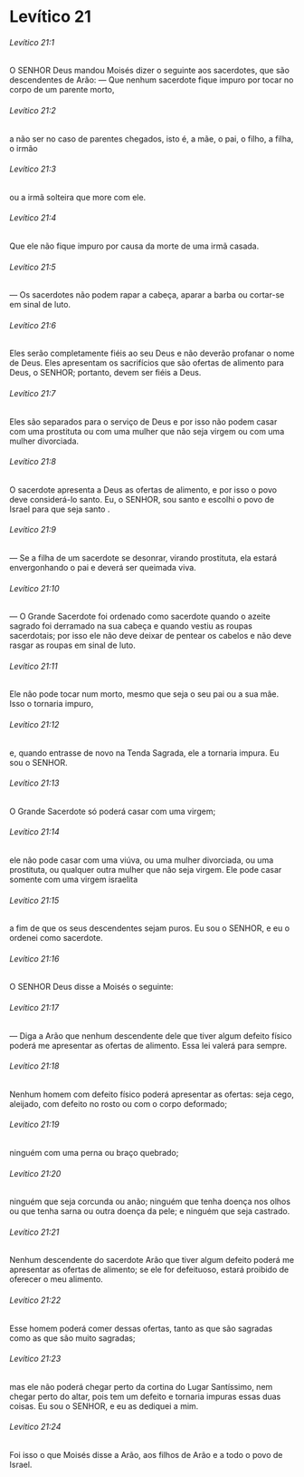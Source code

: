 # Levítico 21

###### Levítico 21:1

O SENHOR Deus mandou Moisés dizer o seguinte aos sacerdotes, que são descendentes de Arão: — Que nenhum sacerdote fique impuro por tocar no corpo de um parente morto,

###### Levítico 21:2

a não ser no caso de parentes chegados, isto é, a mãe, o pai, o filho, a filha, o irmão

###### Levítico 21:3

ou a irmã solteira que more com ele.

###### Levítico 21:4

Que ele não fique impuro por causa da morte de uma irmã casada.

###### Levítico 21:5

— Os sacerdotes não podem rapar a cabeça, aparar a barba ou cortar-se em sinal de luto.

###### Levítico 21:6

Eles serão completamente fiéis ao seu Deus e não deverão profanar o nome de Deus. Eles apresentam os sacrifícios que são ofertas de alimento para Deus, o SENHOR; portanto, devem ser fiéis a Deus.

###### Levítico 21:7

Eles são separados para o serviço de Deus e por isso não podem casar com uma prostituta ou com uma mulher que não seja virgem ou com uma mulher divorciada.

###### Levítico 21:8

O sacerdote apresenta a Deus as ofertas de alimento, e por isso o povo deve considerá-lo santo. Eu, o SENHOR, sou santo e escolhi o povo de Israel para que seja santo .

###### Levítico 21:9

— Se a filha de um sacerdote se desonrar, virando prostituta, ela estará envergonhando o pai e deverá ser queimada viva.

###### Levítico 21:10

— O Grande Sacerdote foi ordenado como sacerdote quando o azeite sagrado foi derramado na sua cabeça e quando vestiu as roupas sacerdotais; por isso ele não deve deixar de pentear os cabelos e não deve rasgar as roupas em sinal de luto.

###### Levítico 21:11

Ele não pode tocar num morto, mesmo que seja o seu pai ou a sua mãe. Isso o tornaria impuro,

###### Levítico 21:12

e, quando entrasse de novo na Tenda Sagrada, ele a tornaria impura. Eu sou o SENHOR.

###### Levítico 21:13

O Grande Sacerdote só poderá casar com uma virgem;

###### Levítico 21:14

ele não pode casar com uma viúva, ou uma mulher divorciada, ou uma prostituta, ou qualquer outra mulher que não seja virgem. Ele pode casar somente com uma virgem israelita

###### Levítico 21:15

a fim de que os seus descendentes sejam puros. Eu sou o SENHOR, e eu o ordenei como sacerdote.

###### Levítico 21:16

O SENHOR Deus disse a Moisés o seguinte:

###### Levítico 21:17

— Diga a Arão que nenhum descendente dele que tiver algum defeito físico poderá me apresentar as ofertas de alimento. Essa lei valerá para sempre.

###### Levítico 21:18

Nenhum homem com defeito físico poderá apresentar as ofertas: seja cego, aleijado, com defeito no rosto ou com o corpo deformado;

###### Levítico 21:19

ninguém com uma perna ou braço quebrado;

###### Levítico 21:20

ninguém que seja corcunda ou anão; ninguém que tenha doença nos olhos ou que tenha sarna ou outra doença da pele; e ninguém que seja castrado.

###### Levítico 21:21

Nenhum descendente do sacerdote Arão que tiver algum defeito poderá me apresentar as ofertas de alimento; se ele for defeituoso, estará proibido de oferecer o meu alimento.

###### Levítico 21:22

Esse homem poderá comer dessas ofertas, tanto as que são sagradas como as que são muito sagradas;

###### Levítico 21:23

mas ele não poderá chegar perto da cortina do Lugar Santíssimo, nem chegar perto do altar, pois tem um defeito e tornaria impuras essas duas coisas. Eu sou o SENHOR, e eu as dediquei a mim.

###### Levítico 21:24

Foi isso o que Moisés disse a Arão, aos filhos de Arão e a todo o povo de Israel.

